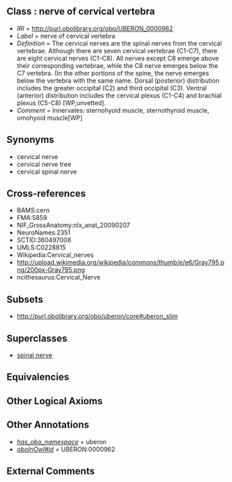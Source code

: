 
## Class : nerve of cervical vertebra

 * *IRI* = http://purl.obolibrary.org/obo/UBERON_0000962
 * *Label* = nerve of cervical vertebra
 * *Definition* = The cervical nerves are the spinal nerves from the cervical vertebrae. Although there are seven cervical vertebrae (C1-C7), there are eight cervical nerves (C1-C8). All nerves except C8 emerge above their corresponding vertebrae, while the C8 nerve emerges below the C7 vertebra. (In the other portions of the spine, the nerve emerges below the vertebra with the same name. Dorsal (posterior) distribution includes the greater occipital (C2) and third occipital (C3). Ventral (anterior) distribution includes the cervical plexus (C1-C4) and brachial plexus (C5-C8) [WP,unvetted].
 * *Comment* = Innervates: sternohyoid muscle, sternothyroid muscle, omohyoid muscle[WP]

## Synonyms

 * cervical nerve
 * cervical nerve tree
 * cervical spinal nerve

## Cross-references

 * BAMS:cern
 * FMA:5859
 * NIF_GrossAnatomy:nlx_anat_20090207
 * NeuroNames:2351
 * SCTID:360497008
 * UMLS:C0228815
 * Wikipedia:Cervical_nerves
 * http://upload.wikimedia.org/wikipedia/commons/thumb/e/e6/Gray795.png/200px-Gray795.png
 * ncithesaurus:Cervical_Nerve

## Subsets

 * http://purl.obolibrary.org/obo/uberon/core#uberon_slim

## Superclasses

 * [spinal nerve](../../UBERON/80/UBERON_0001780.md)

## Equivalencies


## Other Logical Axioms


## Other Annotations

 * *[has_obo_namespace](../../ce/oboInOwl#hasOBONamespace.md)* = uberon
 * *[oboInOwl#id](../../id/oboInOwl#id.md)* = UBERON:0000962

## External Comments

